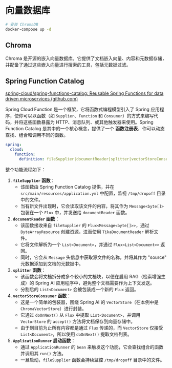 # 向量数据库

```bash
# 安装 ChromaDB
docker-compose up -d
```

## Chroma

Chroma 是开源的嵌入向量数据库。它提供了文档嵌入向量、内容和元数据存储，并配备了通过这些嵌入向量进行搜索的工具，包括元数据过滤。

## Spring Function Catalog

[spring-cloud/spring-functions-catalog: Reusable Spring Functions for data driven microservices (github.com)](https://github.com/spring-cloud/spring-functions-catalog/)

Spring Cloud Function 是一个框架，它将函数式编程模型引入了 Spring 应用程序，使你可以以函数（如 `Supplier`、`Function` 和 `Consumer`）的方式来编写代码，并将这些函数暴露为 HTTP、消息队列、或其他触发器来使用。Spring Function Catalog 是其中的一个核心概念，提供了一个 **函数注册表**，你可以动态查找、组合和调用不同的函数。

```yml
spring:
  cloud:
    function:
      definition: fileSupplier|documentReader|splitter|vectorStoreConsumer  # 定义函数链：文件供应器、文档阅读器、分割器、向量存储消费者
```

整个功能流程如下：

1. **`fileSupplier` 函数**：
   - 该函数由 Spring Function Catalog 提供，并在 `src/main/resources/application.yml` 中配置，监视 `/tmp/dropoff` 目录中的文件。
   - 当有新文件出现时，它会读取该文件的内容，将其作为 `Message<byte[]>` 包装在一个 `Flux` 中，并发送给 `documentReader` 函数。
2. **`documentReader` 函数**：
   - 该函数接收来自 `fileSupplier` 的 `Flux<Message<byte[]>>`，通过 `ByteArrayResource` 创建资源，进而使用 `TikaDocumentReader` 解析文件。
   - 它将文件解析为一个 `List<Document>`，并通过 `Flux<List<Document>>` 返回。
   - 同时，它会从 `Message` 头信息中获取源文件的名称，并将其作为 "source" 元数据添加到文档的元数据中。
3. **`splitter` 函数**：
   - 该函数会将文档拆分成多个较小的文档块，以便在启用 RAG（检索增强生成）的 Spring AI 应用程序中，避免整个文档需要作为上下文发送。
   - 分割后的 `List<Document>` 会被包装成一个新的 `Flux` 返回。
4. **`vectorStoreConsumer` 函数**：
   - 这是一个简单的包装器，围绕 Spring AI 的 `VectorStore`（在本例中是 `ChromaVectorStore`）进行封装。
   - 它通过 `doOnNext()` 从 `Flux` 中提取 `List<Document>`，并调用 `VectorStore` 的 `accept()` 方法将文档保存到向量存储中。
   - 由于到目前为止所有内容都是通过 `Flux` 传递的，而 `VectorStore` 仅接受 `List<Document>`，所以使用 `doOnNext()` 提取文档列表。
5. **`ApplicationRunner` 启动函数**：
   - 通过 `ApplicationRunner` 的 `bean` 来触发这个功能，它会查找组合的函数并调用其 `run()` 方法。
   - 一旦启动，`fileSupplier` 函数会持续监控 `/tmp/dropoff` 目录中的文件。
